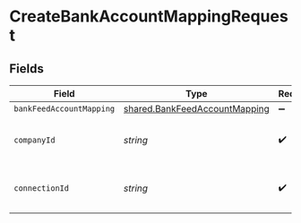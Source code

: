 # CreateBankAccountMappingRequest


## Fields

| Field                                                                          | Type                                                                           | Required                                                                       | Description                                                                    | Example                                                                        |
| ------------------------------------------------------------------------------ | ------------------------------------------------------------------------------ | ------------------------------------------------------------------------------ | ------------------------------------------------------------------------------ | ------------------------------------------------------------------------------ |
| `bankFeedAccountMapping`                                                       | [shared.BankFeedAccountMapping](../../models/shared/bankfeedaccountmapping.md) | :heavy_minus_sign:                                                             | N/A                                                                            |                                                                                |
| `companyId`                                                                    | *string*                                                                       | :heavy_check_mark:                                                             | N/A                                                                            | 8a210b68-6988-11ed-a1eb-0242ac120002                                           |
| `connectionId`                                                                 | *string*                                                                       | :heavy_check_mark:                                                             | N/A                                                                            | 2e9d2c44-f675-40ba-8049-353bfcb5e171                                           |